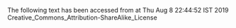 The following text has been accessed from at Thu Aug 8 22:44:52 IST 2019
Creative_Commons_Attribution-ShareAlike_License
